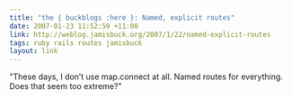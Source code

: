 ```yaml
---
title: "the { buckblogs :here }: Named, explicit routes"
date: 2007-01-23 11:52:59 +11:00
link: http://weblog.jamisbuck.org/2007/1/22/named-explicit-routes
tags: ruby rails routes jamisbuck
layout: link
---
```

"These days, I don’t use map.connect at all. Named routes for everything. Does that seem too extreme?"

